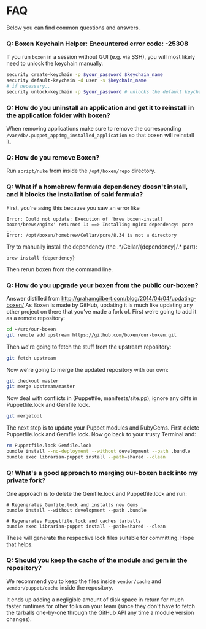 # FAQ

Below you can find common questions and answers.

### Q: Boxen Keychain Helper: Encountered error code: -25308

If you run `boxen` in a session without GUI (e.g. via SSH), you will most likely need to unlock the keychain manually.

```bash
security create-keychain -p $your_password $keychain_name
security default-keychain -d user -s $keychain_name
# if necessary..
security unlock-keychain -p $your_password # unlocks the default keychain, which boxen will use to store the token
```

### Q: How do you uninstall an application and get it to reinstall in the application folder with boxen?

When removing applications make sure to remove the corresponding `/var/db/.puppet_appdmg_installed_application` so that boxen will reinstall it.

### Q: How do you remove Boxen?

Run `script/nuke` from inside the `/opt/boxen/repo` directory.

### Q: What if a homebrew formula dependency doesn't install, and it blocks the installation of said formula?
First, you're asing this because you saw an error like 

    Error: Could not update: Execution of 'brew boxen-install boxen/brews/nginx' returned 1: ==> Installing nginx dependency: pcre
    ...
    Error: /opt/boxen/homebrew/Cellar/pcre/8.34 is not a directory

Try to manually install the dependency (the .\*/Cellar/{dependency}/.\* part):

    brew install {dependency}
    
Then rerun boxen from the command line.

### Q: How do you upgrade your boxen from the public our-boxen?

Answer distilled from http://grahamgilbert.com/blog/2014/04/04/updating-boxen/
As Boxen is made by GitHub, updating it is much like updating any other project on there that you’ve made a fork of. First we’re going to add it as a remote repository:

```bash
cd ~/src/our-boxen
git remote add upstream https://github.com/boxen/our-boxen.git
```
Then we're going to fetch the stuff from the upstream repository:

```bash
git fetch upstream
```

Now we're going to merge the updated repository with our own:

```bash
git checkout master
git merge upstream/master
```

Now deal with conflicts in (Puppetfile, manifests/site.pp), ignore any diffs in Puppetfile.lock and Gemfile.lock.

```bash
git mergetool
```

The next step is to update your Puppet modules and RubyGems. First delete Puppetfile.lock and Gemfile.lock. Now go back to your trusty Terminal and:

```bash
rm Puppetfile.lock Gemfile.lock
bundle install --no-deployment --without development --path .bundle
bundle exec librarian-puppet install --path=shared --clean
```

### Q: What's a good approach to merging our-boxen back into my private fork?

One approach is to delete the Gemfile.lock and Puppetfile.lock and run:

    # Regenerates Gemfile.lock and installs new Gems
    bundle install --without development --path .bundle

    # Regenerates Puppetfile.lock and caches tarballs
    bundle exec librarian-puppet install --path=shared --clean

These will generate the respective lock files suitable for committing. Hope that helps.

### Q: Should you keep the cache of the module and gem in the repository?

We recommend you to keep the files inside `vendor/cache` and `vendor/puppet/cache` inside
the repository.

It ends up adding a negligible amount of disk space in return for much faster runtimes
for other folks on your team (since they don't have to fetch the tarballs one-by-one
through the GitHub API any time a module version changes).
